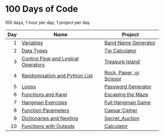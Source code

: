 # 100 Days of Code

100 days, 1 hour per day, 1 project per day

| Day | Name | Project | 
| ---: | ---- | ------- |
| 1 | <a href="https://github.com/MytrucNguyen/Python-100DaysOfCode/tree/main/Day_001">Variables</a>| <a href="https://github.com/MytrucNguyen/Python-100DaysOfCode/blob/main/Day_001/Projects/main.py">Band Name Generator</a> |
| 2 | <a href="https://github.com/MytrucNguyen/Python-100DaysOfCode/tree/main/Day_002">Data Types</a>| <a href="https://github.com/MytrucNguyen/Python-100DaysOfCode/blob/main/Day_002/Projects/main.py">Tip Calculator</a> |
| 3 | <a href="https://github.com/MytrucNguyen/Python-100DaysOfCode/tree/main/Day_003">Control Flow and Logical Operators</a>| <a href="https://github.com/MytrucNguyen/Python-100DaysOfCode/blob/main/Day_003/Projects/main.py">Treasure Island</a> |
| 4 | <a href="https://github.com/MytrucNguyen/Python-100DaysOfCode/tree/main/Day_004">Randomisation and Python List</a>| <a href="https://github.com/MytrucNguyen/Python-100DaysOfCode/blob/main/Day_004/Projects/main.py">Rock, Paper, or Scissor</a> |
| 5 | <a href="https://github.com/MytrucNguyen/Python-100DaysOfCode/tree/main/Day_005">Loops</a>| <a href="https://github.com/MytrucNguyen/Python-100DaysOfCode/blob/main/Day_005/Project/Password_Generator/main.py">Password Generator</a> |
| 6 | <a href="https://github.com/MytrucNguyen/Python-100DaysOfCode/tree/main/Day_006/Exercises">Functions and Karel</a>| <a href="https://reeborg.ca/reeborg.html?lang=en&mode=python&menu=worlds%2Fmenus%2Freeborg_intro_en.json&name=Maze&url=worlds%2Ftutorial_en%2Fmaze1.json">Escaping the Maze</a> |
| 7 | <a href="https://github.com/MytrucNguyen/Python-100DaysOfCode/tree/main/Day_007/Exercises">Hangman Exercises</a>| <a href="https://github.com/MytrucNguyen/Python-100DaysOfCode/tree/main/Day_007/Projects/Hangman">Full Hangman Game</a> |
| 8 | <a href="https://github.com/MytrucNguyen/Python-100DaysOfCode/tree/main/Day_008/Exercises">Function Parameters</a>| <a href="https://github.com/MytrucNguyen/Python-100DaysOfCode/tree/main/Day_008/Project">Caesar Cipher</a> |
| 9 | <a href="https://github.com/MytrucNguyen/Python-100DaysOfCode/tree/main/Day_009/Exercises">Dictionaries and Nesting</a>| <a href="https://github.com/MytrucNguyen/Python-100DaysOfCode/tree/main/Day_009/Project">Secret_Auction</a> |
| 10 | <a href="https://github.com/MytrucNguyen/Python-100DaysOfCode/tree/main/Day_010/Exercises">Functions with Outputs</a>| <a href="https://github.com/MytrucNguyen/Python-100DaysOfCode/tree/main/Day_009/Project">Calculator</a> |
